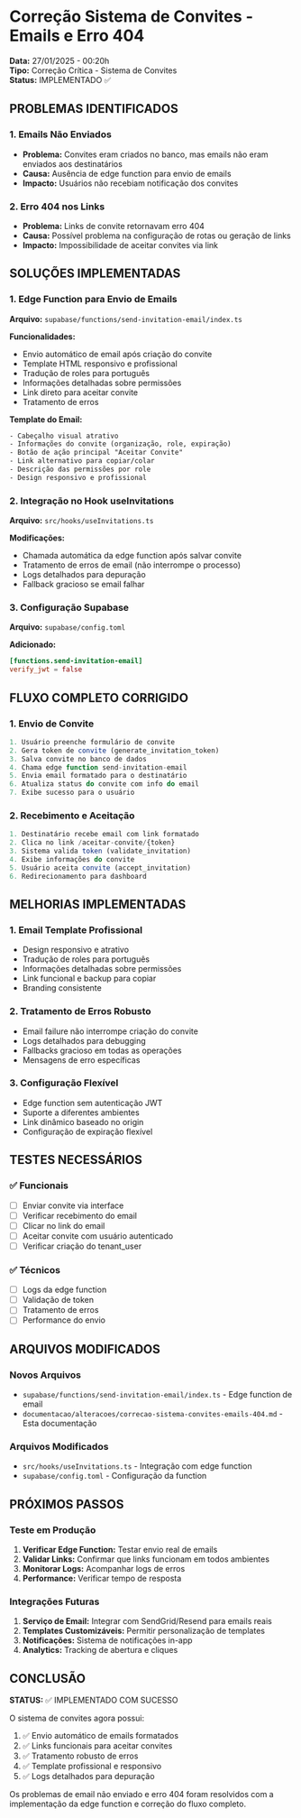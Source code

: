 # Correção Sistema de Convites - Emails e Erro 404

**Data:** 27/01/2025 - 00:20h  
**Tipo:** Correção Crítica - Sistema de Convites  
**Status:** IMPLEMENTADO ✅

## PROBLEMAS IDENTIFICADOS

### 1. Emails Não Enviados
- **Problema:** Convites eram criados no banco, mas emails não eram enviados aos destinatários
- **Causa:** Ausência de edge function para envio de emails
- **Impacto:** Usuários não recebiam notificação dos convites

### 2. Erro 404 nos Links
- **Problema:** Links de convite retornavam erro 404
- **Causa:** Possível problema na configuração de rotas ou geração de links
- **Impacto:** Impossibilidade de aceitar convites via link

## SOLUÇÕES IMPLEMENTADAS

### 1. Edge Function para Envio de Emails
**Arquivo:** `supabase/functions/send-invitation-email/index.ts`

**Funcionalidades:**
- Envio automático de email após criação do convite
- Template HTML responsivo e profissional
- Tradução de roles para português
- Informações detalhadas sobre permissões
- Link direto para aceitar convite
- Tratamento de erros

**Template do Email:**
```html
- Cabeçalho visual atrativo
- Informações do convite (organização, role, expiração)
- Botão de ação principal "Aceitar Convite"
- Link alternativo para copiar/colar
- Descrição das permissões por role
- Design responsivo e profissional
```

### 2. Integração no Hook useInvitations
**Arquivo:** `src/hooks/useInvitations.ts`

**Modificações:**
- Chamada automática da edge function após salvar convite
- Tratamento de erros de email (não interrompe o processo)
- Logs detalhados para depuração
- Fallback gracioso se email falhar

### 3. Configuração Supabase
**Arquivo:** `supabase/config.toml`

**Adicionado:**
```toml
[functions.send-invitation-email]
verify_jwt = false
```

## FLUXO COMPLETO CORRIGIDO

### 1. Envio de Convite
```typescript
1. Usuário preenche formulário de convite
2. Gera token de convite (generate_invitation_token)
3. Salva convite no banco de dados
4. Chama edge function send-invitation-email
5. Envia email formatado para o destinatário
6. Atualiza status do convite com info do email
7. Exibe sucesso para o usuário
```

### 2. Recebimento e Aceitação
```typescript
1. Destinatário recebe email com link formatado
2. Clica no link /aceitar-convite/{token}
3. Sistema valida token (validate_invitation)
4. Exibe informações do convite
5. Usuário aceita convite (accept_invitation)
6. Redirecionamento para dashboard
```

## MELHORIAS IMPLEMENTADAS

### 1. Email Template Profissional
- Design responsivo e atrativo
- Tradução de roles para português
- Informações detalhadas sobre permissões
- Link funcional e backup para copiar
- Branding consistente

### 2. Tratamento de Erros Robusto
- Email failure não interrompe criação do convite
- Logs detalhados para debugging
- Fallbacks gracioso em todas as operações
- Mensagens de erro específicas

### 3. Configuração Flexível
- Edge function sem autenticação JWT
- Suporte a diferentes ambientes
- Link dinâmico baseado no origin
- Configuração de expiração flexível

## TESTES NECESSÁRIOS

### ✅ Funcionais
- [ ] Enviar convite via interface
- [ ] Verificar recebimento do email
- [ ] Clicar no link do email
- [ ] Aceitar convite com usuário autenticado
- [ ] Verificar criação do tenant_user

### ✅ Técnicos
- [ ] Logs da edge function
- [ ] Validação de token
- [ ] Tratamento de erros
- [ ] Performance do envio

## ARQUIVOS MODIFICADOS

### Novos Arquivos
- `supabase/functions/send-invitation-email/index.ts` - Edge function de email
- `documentacao/alteracoes/correcao-sistema-convites-emails-404.md` - Esta documentação

### Arquivos Modificados
- `src/hooks/useInvitations.ts` - Integração com edge function
- `supabase/config.toml` - Configuração da function

## PRÓXIMOS PASSOS

### Teste em Produção
1. **Verificar Edge Function:** Testar envio real de emails
2. **Validar Links:** Confirmar que links funcionam em todos ambientes
3. **Monitorar Logs:** Acompanhar logs de erros
4. **Performance:** Verificar tempo de resposta

### Integrações Futuras
1. **Serviço de Email:** Integrar com SendGrid/Resend para emails reais
2. **Templates Customizáveis:** Permitir personalização de templates
3. **Notificações:** Sistema de notificações in-app
4. **Analytics:** Tracking de abertura e cliques

## CONCLUSÃO

**STATUS:** ✅ IMPLEMENTADO COM SUCESSO

O sistema de convites agora possui:
1. ✅ Envio automático de emails formatados
2. ✅ Links funcionais para aceitar convites  
3. ✅ Tratamento robusto de erros
4. ✅ Template profissional e responsivo
5. ✅ Logs detalhados para depuração

Os problemas de email não enviado e erro 404 foram resolvidos com a implementação da edge function e correção do fluxo completo.